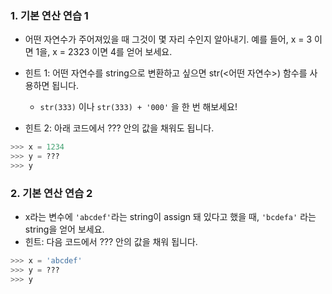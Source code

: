 ### 1. 기본 연산 연습 1

- 어떤 자연수가 주어져있을 때 그것이 몇 자리 수인지 알아내기. 예를 들어, x = 3 이면 1을, x = 2323 이면 4를 얻어 보세요.
  
- 힌트 1: 어떤 자연수를 string으로 변환하고 싶으면 str(<어떤 자연수>) 함수를 사용하면 됩니다.
  + `str(333)` 이나 `str(333) + '000'` 을 한 번 해보세요!
- 힌트 2: 아래 코드에서 ??? 안의 값을 채워도 됩니다.

```python
>>> x = 1234
>>> y = ???
>>> y
```



### 2. 기본 연산 연습 2

- x라는 변수에 `'abcdef'`라는 string이 assign 돼 있다고 했을 때, `'bcdefa'` 라는 string을 얻어 보세요.
- 힌트: 다음 코드에서 ??? 안의 값을 채워 됩니다.

```python
>>> x = 'abcdef'
>>> y = ???
>>> y
```